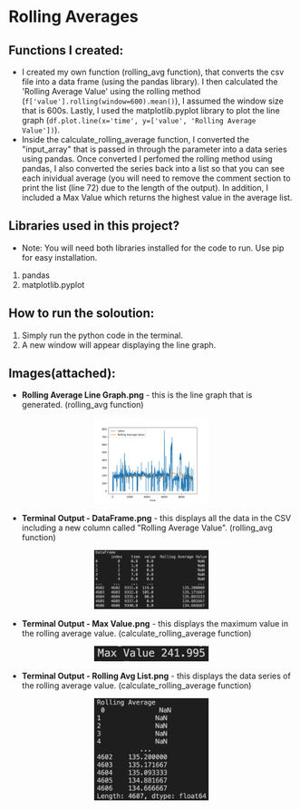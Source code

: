 # Rolling Averages

## Functions I created:
* I created my own function (rolling_avg function), that converts the csv file into a data frame (using the pandas library). I then calculated the 'Rolling Average Value' using the rolling method (`f['value'].rolling(window=600).mean()`), I assumed the window size that is 600s. Lastly, I used the matplotlib.pyplot library to plot the line graph (`df.plot.line(x='time', y=['value', 'Rolling Average Value'])`).
* Inside the calculate_rolling_average function, I converted the "input_array" that is passed in through the parameter into a data series using pandas. Once converted I perfomed the rolling method using pandas, I also converted the series back into a list so that you can see each inividual average (you will need to remove the comment section to print the list (line 72) due to the length of the output). In addition, I included a Max Value which returns the highest value in the average list.

## Libraries used in this project?
* Note: You will need both libraries installed for the code to run. Use pip for easy installation.
1. pandas 
2. matplotlib.pyplot

## How to run the soloution:
1. Simply run the python code in the terminal.
2. A new window will appear displaying the line graph.

## Images(attached):
* **Rolling Average Line Graph.png** - this is the line graph that is generated. (rolling_avg function)
<p align="center">
<img src="https://github.com/Redwan-Ahmed/rolling-average/blob/main/Rolling%20Average%20Line%20Graph.png?raw=true" width="40%" />
</p>

* **Terminal Output - DataFrame.png** - this displays all the data in the CSV including a new column called "Rolling Average Value". (rolling_avg function)
<p align="center">
<img src="https://github.com/Redwan-Ahmed/rolling-average/blob/main/Terminal%20Output%20-%20DataFrame.png?raw=true" width="40%" />
</p>

* **Terminal Output - Max Value.png** - this displays the maximum value in the rolling average value. (calculate_rolling_average function)
<p align="center">
<img src="https://github.com/Redwan-Ahmed/rolling-average/blob/main/Terminal%20Output%20-%20Max%20Value.png?raw=true" width="40%" />
</p>

* **Terminal Output - Rolling Avg List.png** - this displays the data series of the rolling average value. (calculate_rolling_average function)
<p align="center">
<img src="https://github.com/Redwan-Ahmed/rolling-average/blob/main/Terminal%20Output%20-%20Rolling%20Avg%20List.png?raw=true" width="40%" />
</p>

